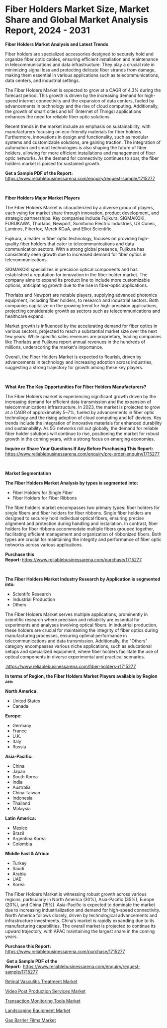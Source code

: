 <p><h1>Fiber Holders Market Size, Market Share and Global Market Analysis Report, 2024 - 2031</h1></p><p><strong>Fiber Holders Market Analysis and Latest Trends</strong></p>
<p><p>Fiber holders are specialized accessories designed to securely hold and organize fiber optic cables, ensuring efficient installation and maintenance in telecommunications and data infrastructure. They play a crucial role in minimizing signal loss and protecting delicate fiber strands from damage, making them essential in various applications such as telecommunications, data centers, and industrial settings.</p><p>The Fiber Holders Market is expected to grow at a CAGR of 4.3% during the forecast period. This growth is driven by the increasing demand for high-speed internet connectivity and the expansion of data centers, fueled by advancements in technology and the rise of cloud computing. Additionally, the growth of smart cities and IoT (Internet of Things) applications enhances the need for reliable fiber optic solutions.</p><p>Recent trends in the market include an emphasis on sustainability, with manufacturers focusing on eco-friendly materials for fiber holders. Furthermore, innovations in design and functionality, such as modular systems and customizable solutions, are gaining traction. The integration of automation and smart technologies is also shaping the future of fiber holders, allowing for more efficient installations and management of fiber optic networks. As the demand for connectivity continues to soar, the fiber holders market is poised for sustained growth.</p></p>
<p><strong>Get a Sample PDF of the Report:&nbsp;</strong> <a href="https://www.reliablebusinessarena.com/enquiry/request-sample/1715277?utm_campaign=1726&utm_medium=2&utm_source=Github&utm_content=ia&utm_term=23102024&utm_id=fiber-holders">https://www.reliablebusinessarena.com/enquiry/request-sample/1715277</a></p>
<p>&nbsp;</p>
<p><strong>Fiber Holders Major Market Players</strong></p>
<p><p>The Fiber Holders Market is characterized by a diverse group of players, each vying for market share through innovation, product development, and strategic partnerships. Key companies include Fujikura, SIGMAKOKI, FURUKAWA, Thorlabs, Newport, Sumitomo Electric Industries, US Conec, Luminos, Fiberfox, Merck KGaA, and Elliot Scientific.</p><p>Fujikura, a leader in fiber optic technology, focuses on providing high-quality fiber holders that cater to telecommunications and data communication sectors. With a strong global presence, Fujikura has consistently seen growth due to increased demand for fiber optics in telecommunications.</p><p>SIGMAKOKI specializes in precision optical components and has established a reputation for innovation in the fiber holder market. The company aims to expand its product line to include more customizable options, anticipating growth due to the rise in fiber-optic applications.</p><p>Thorlabs and Newport are notable players, supplying advanced photonics equipment, including fiber holders, to research and industrial sectors. Both companies capitalize on the growing trend for high-precision applications, projecting considerable growth as sectors such as telecommunications and healthcare expand.</p><p>Market growth is influenced by the accelerating demand for fiber optics in various sectors, projected to reach a substantial market size over the next few years. While specific sales revenues are proprietary, leading companies like Thorlabs and Fujikura report annual revenues in the hundreds of millions, underscoring the market's importance.</p><p>Overall, the Fiber Holders Market is expected to flourish, driven by advancements in technology and increasing adoption across industries, suggesting a strong trajectory for growth among these key players.</p></p>
<p>&nbsp;</p>
<p><strong>What Are The Key Opportunities For Fiber Holders Manufacturers?</strong></p>
<p><p>The Fiber Holders market is experiencing significant growth driven by the increasing demand for efficient data transmission and the expansion of telecommunications infrastructure. In 2023, the market is projected to grow at a CAGR of approximately 5–7%, fueled by advancements in fiber optic technology and the rising adoption of cloud computing and IoT devices. Key trends include the integration of innovative materials for enhanced durability and sustainability. As 5G networks roll out globally, the demand for reliable fiber holder solutions will continue to rise, positioning the market for robust growth in the coming years, with a strong focus on emerging economies.</p></p>
<p><strong>Inquire or Share Your Questions If Any Before Purchasing This Report:</strong> <a href="https://www.reliablebusinessarena.com/enquiry/pre-order-enquiry/1715277?utm_campaign=1726&utm_medium=2&utm_source=Github&utm_content=ia&utm_term=23102024&utm_id=fiber-holders">https://www.reliablebusinessarena.com/enquiry/pre-order-enquiry/1715277</a></p>
<p>&nbsp;</p>
<p><strong>Market Segmentation</strong></p>
<p><strong>The Fiber Holders Market Analysis by types is segmented into:</strong></p>
<p><ul><li>Fiber Holders for Single Fiber</li><li>Fiber Holders for Fiber Ribbons</li></ul></p>
<p><p>The fiber holders market encompasses two primary types: fiber holders for single fibers and fiber holders for fiber ribbons. Single fiber holders are designed to securely hold individual optical fibers, ensuring precise alignment and protection during handling and installation. In contrast, fiber holders for fiber ribbons accommodate multiple fibers grouped together, facilitating efficient management and organization of ribbonized fibers. Both types are crucial for maintaining the integrity and performance of fiber optic networks across various applications.</p></p>
<p><strong>Purchase this Report:&nbsp;</strong><a href="https://www.reliablebusinessarena.com/purchase/1715277?utm_campaign=1726&utm_medium=2&utm_source=Github&utm_content=ia&utm_term=23102024&utm_id=fiber-holders">https://www.reliablebusinessarena.com/purchase/1715277</a></p>
<p>&nbsp;</p>
<p><strong>The Fiber Holders Market Industry Research by Application is segmented into:</strong></p>
<p><ul><li>Scientifc Research</li><li>Industrial Production</li><li>Others</li></ul></p>
<p><p>The Fiber Holders Market serves multiple applications, prominently in scientific research where precision and reliability are essential for experiments and analyses involving optical fibers. In industrial production, these holders are crucial for maintaining the integrity of fiber optics during manufacturing processes, ensuring optimal performance in telecommunications and data transmission. Additionally, the "Others" category encompasses various niche applications, such as educational setups and specialized equipment, where fiber holders facilitate the use of optical components in diverse experimental and practical scenarios.</p></p>
<p><a href="https://www.reliablebusinessarena.com/fiber-holders-r1715277?utm_campaign=1726&utm_medium=2&utm_source=Github&utm_content=ia&utm_term=23102024&utm_id=fiber-holders">&nbsp;https://www.reliablebusinessarena.com/fiber-holders-r1715277</a></p>
<p><strong>In terms of Region, the Fiber Holders Market Players available by Region are:</strong></p>
<p>
    <p> <strong> North America: </strong>
        <ul>
            <li>United States</li>
            <li>Canada</li>
        </ul>
        </p> 
    <p> <strong> Europe: </strong>
        <ul>
            <li>Germany</li>
            <li>France</li>
            <li>U.K.</li>
            <li>Italy</li>
            <li>Russia</li>
        </ul>
        </p> 
    <p> <strong> Asia-Pacific: </strong>
        <ul>
            <li>China</li>
            <li>Japan</li>
            <li>South Korea</li>
            <li>India</li>
            <li>Australia</li>
            <li>China Taiwan</li>
            <li>Indonesia</li>
            <li>Thailand</li>
            <li>Malaysia</li>
        </ul>
        </p> 
    <p> <strong> Latin America: </strong>
        <ul>
            <li>Mexico</li>
            <li>Brazil</li>
            <li>Argentina Korea</li>
            <li>Colombia</li>
        </ul>
        </p> 
    <p> <strong> Middle East & Africa: </strong>
        <ul>
            <li>Turkey</li>
            <li>Saudi</li>
            <li>Arabia</li>
            <li>UAE</li>
            <li>Korea</li>
        </ul>
    </p>
    </p>
<p><p>The Fiber Holders Market is witnessing robust growth across various regions, particularly in North America (30%), Asia-Pacific (35%), Europe (20%), and China (15%). Asia-Pacific is expected to dominate the market due to increasing industrialization and demand for high-speed connectivity. North America follows closely, driven by technological advancements and infrastructure investments. China’s market is rapidly expanding due to its manufacturing capabilities. The overall market is projected to continue its upward trajectory, with APAC maintaining the largest share in the coming years.</p></p>
<p><strong>Purchase this Report: </strong><a href="https://www.reliablebusinessarena.com/purchase/1715277?utm_campaign=1726&utm_medium=2&utm_source=Github&utm_content=ia&utm_term=23102024&utm_id=fiber-holders">https://www.reliablebusinessarena.com/purchase/1715277</a></p>
<p>&nbsp;<strong>Get a Sample PDF of the Report:&nbsp;&nbsp;</strong><a href="https://www.reliablebusinessarena.com/enquiry/request-sample/1715277?utm_campaign=1726&utm_medium=2&utm_source=Github&utm_content=ia&utm_term=23102024&utm_id=fiber-holders">https://www.reliablebusinessarena.com/enquiry/request-sample/1715277</a></p>
<p><strong></strong></p>
<p><p><a href="https://www.linkedin.com/pulse/retinal-vasculitis-treatment-market-forecast-global-trends-2s75f?utm_campaign=1726&utm_medium=2&utm_source=Github&utm_content=ia&utm_term=23102024&utm_id=fiber-holders">Retinal Vasculitis Treatment Market</a></p><p><a href="https://www.linkedin.com/pulse/insights-video-post-production-services-market-size-which-qz3ye?utm_campaign=1726&utm_medium=2&utm_source=Github&utm_content=ia&utm_term=23102024&utm_id=fiber-holders">Video Post Production Services Market</a></p><p><a href="https://www.linkedin.com/pulse/global-transaction-monitoring-tools-market-opportunities-npd9e?utm_campaign=1726&utm_medium=2&utm_source=Github&utm_content=ia&utm_term=23102024&utm_id=fiber-holders">Transaction Monitoring Tools Market</a></p><p><a href="https://issuu.com/reportprime-2/docs/landscaping-equipment-market-size-2_c15171b42bcf7f?utm_campaign=1726&utm_medium=2&utm_source=Github&utm_content=ia&utm_term=23102024&utm_id=fiber-holders">Landscaping Equipment Market</a></p><p><a href="https://github.com/abbislposival/Market-Research-Report-List-1/blob/main/gas-barrier-films-market.md?utm_campaign=1726&utm_medium=2&utm_source=Github&utm_content=ia&utm_term=23102024&utm_id=fiber-holders">Gas Barrier Films Market</a></p></p>